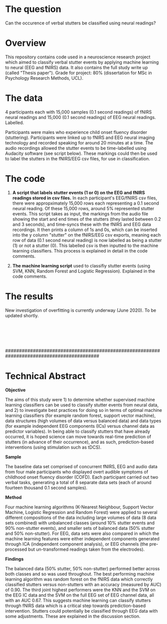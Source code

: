 # The question

Can the occurence of verbal stutters be classified using neural readings?

# Overview

This repository contains code used in a neuroscience research project which aimed to classify verbal stutter events by applying machine learning to neural (EEG and fNIRS) data. It also contains the full study write up (called "Thesis paper"). Grade for project: 80% (dissertation for MSc in Psychology Research Methods, UCL).

# The data

4 participants each with 15,000 samples (0.1 second readings) of fNIRS neural readings and 15,000 (0.1 second readings) of EEG neural readings. Labelled.

Participants were males who experience child onset fluency disorder (stuttering). Participants were linked up to fNIRS and EEG neural imaging technology and recorded speaking for around 20 minutes at a time. The audio recordings allowed the stutter events to be time-labelled using Audacity software (see script below). These markings could then be used to label the stutters in the fNIRS/EEG csv files, for use in classification. 

# The code

1. **A script that labels stutter events (1 or 0) on the EEG and fNIRS readings stored in csv files.** In each participant's EEG/fNIRS csv files, there were appropximately 15,000 rows each representing a 0.1 second neural reading. Of these 15,000 rows, around 5% represented stutter events. This script takes as input, the markings from the audio file showing the start and end times of the stutters (they lasted between 0.2 and 3 seconds), and time-syncs these with the fNIRS and EEG data recordings. It then prints a column of 1s and 0s, which can be inserted into the y column "stutter" on the fNIRS/EEG csv exports, meaning each row of data (0.1 second neural reading) is now labelled as being a stutter (1) or not a stutter (0). This labelled csv is then inputted to the machine learning classifiers. This process is explained in detail in the code comments.

2. **The machine learning script** used to classifiy stutter events (using SVM, KNN, Random Forest and Logistic Regression). Explained in the code comments.

# The results

New investigation of overfitting is currently underway (June 2020). To be updated shortly.

<br>
<br>
<br>
<br>

##########################################################################################


# Technical Abstract

**Objective**

The aims of this study were 1) to determine whether supervised machine learning classifiers can be
used to classify stutter events from neural data, and 2) to investigate best practices for doing so in terms of optimal machine learning classifiers (for example random forest, support vector machine), data structures (high volumes of data versus balanced data) and data types (for example independent EEG components (ICs) versus channel data as predictor variables). In being able to classify stutters that have already occurred, it is hoped science can move towards real-time prediction of stutters (in advance of their occurrence), and as such, prediction-based interventions (using stimulation such as tDCS).

**Sample**

The baseline data set comprised of concurrent fNIRS, EEG and audio data from four male participants who displayed overt audible symptoms of childhood onset fluency disorder (COFD). Each participant carried out two verbal tasks, generating a total of 8 separate data sets (each of around fourteen thousand 0.1 second samples).

**Method**

Four machine learning algorithms (K-Nearest Neighbour, Support Vector Machine, Logistic Regression and Random Forest) were applied to several different compositions of the data including large volumes of data (8 data sets combined) with unbalanced classes (around 10% stutter events and 90% non-stutter events), and smaller sets of balanced data (50% stutter and 50% non-stutter). For EEG, data sets were also compared in which the machine learning features were either independent components generated through ICA (independent component analysis), or EEG channels (the pre-processed but un-transformed readings taken from the electrodes).

**Findings**

The balanced data (50% stutter, 50% non-stutter) performed better across both classes and so was used throughout. The best performing machine learning algorithm was random forest on the fNIRS data which correctly classified stutters versus non-stutters with an accuracy (measured by AUC) of 0.90. The third joint highest performers were the KNN and the SVM on the EEG IC data and the SVM on the full EEG set of EEG channel data, all with an AUC 0.67. This suggests machine learning can classify stutters through fNIRS data which is a critical step towards prediction-based intervention. Stutters could potentially be classified through EEG data with some adjustments. These are explained in the discussion section.

